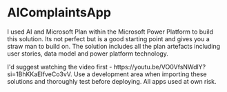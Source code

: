 # AIComplaintsApp
<P>
</P>
<P>I used AI and Microsoft Plan within the Microsoft Power Platform to build this solution. Its not perfect but is a good starting point and gives you a straw man to build on. The solution includes all the plan artefacts including user stories, data model and power platform technology.</P>
<P>
I'd suggest watching the video first - https://youtu.be/VO0VfsNWdlY?si=1BhKKaEIfveCo3vV. Use a development area when importing these solutions and thoroughly test before deploying. All apps used at own risk.
</P>
